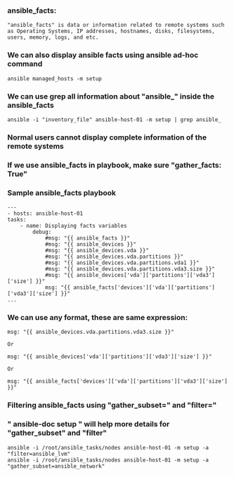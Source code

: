 ### ansible_facts:

	"ansible_facts" is data or information related to remote systems such as Operating Systems, IP addresses, hostnames, disks, filesystems, users, memory, logs, and etc.

### We can also display ansible facts using ansible ad-hoc command

	ansible managed_hosts -m setup


### We can use grep all information about "ansible_" inside the ansible_facts

	ansible -i "inventory_file" ansible-host-01 -m setup | grep ansible_


### Normal users cannot display complete information of the remote systems

### If we use ansible_facts in playbook, make sure "gather_facts: True"


### Sample ansible_facts playbook

	---
	- hosts: ansible-host-01
  	tasks:
    	- name: Displaying facts variables
      		debug:
        		#msg: "{{ ansible_facts }}"
        		#msg: "{{ ansible_devices }}"
        		#msg: "{{ ansible_devices.vda }}"
        		#msg: "{{ ansible_devices.vda.partitions }}"
        		#msg: "{{ ansible_devices.vda.partitions.vda1 }}"
        		#msg: "{{ ansible_devices.vda.partitions.vda3.size }}"
       			#msg: "{{ ansible_devices['vda']['partitions']['vda3']['size'] }}"
        		msg: "{{ ansible_facts['devices']['vda']['partitions']['vda3']['size'] }}"
	...

### We can use any format, these are same expression:

	msg: "{{ ansible_devices.vda.partitions.vda3.size }}"

	Or

	msg: "{{ ansible_devices['vda']['partitions']['vda3']['size'] }}"

	Or

	msg: "{{ ansible_facts['devices']['vda']['partitions']['vda3']['size'] }}"



### Filtering ansible_facts using "gather_subset="  and "filter="

### " ansible-doc setup " will help more details for "gather_subset" and "filter"

  	ansible -i /root/ansible_tasks/nodes ansible-host-01 -m setup -a "filter=ansible_lvm"  
	ansible -i /root/ansible_tasks/nodes ansible-host-01 -m setup -a "gather_subset=ansible_network"


	
